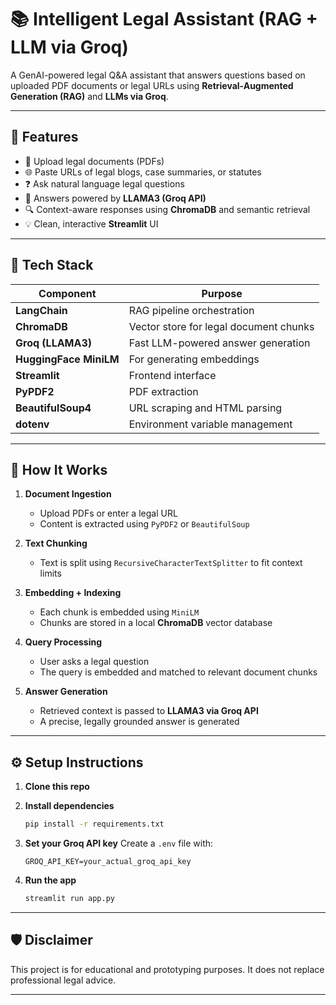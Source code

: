 # 📚 Intelligent Legal Assistant (RAG + LLM via Groq)

A GenAI-powered legal Q\&A assistant that answers questions based on uploaded PDF documents or legal URLs using **Retrieval-Augmented Generation (RAG)** and **LLMs via Groq**.

---

## 🚀 Features

* 📄 Upload legal documents (PDFs)
* 🌐 Paste URLs of legal blogs, case summaries, or statutes
* ❓ Ask natural language legal questions
* 🧠 Answers powered by **LLAMA3 (Groq API)**
* 🔍 Context-aware responses using **ChromaDB** and semantic retrieval
* 💡 Clean, interactive **Streamlit** UI

---

## 🧰 Tech Stack

| Component              | Purpose                                |
| ---------------------- | -------------------------------------- |
| **LangChain**          | RAG pipeline orchestration             |
| **ChromaDB**           | Vector store for legal document chunks |
| **Groq (LLAMA3)**      | Fast LLM-powered answer generation     |
| **HuggingFace MiniLM** | For generating embeddings              |
| **Streamlit**          | Frontend interface                     |
| **PyPDF2**             | PDF extraction                         |
| **BeautifulSoup4**     | URL scraping and HTML parsing          |
| **dotenv**             | Environment variable management        |

---

## 🧠 How It Works

1. **Document Ingestion**

   * Upload PDFs or enter a legal URL
   * Content is extracted using `PyPDF2` or `BeautifulSoup`

2. **Text Chunking**

   * Text is split using `RecursiveCharacterTextSplitter` to fit context limits

3. **Embedding + Indexing**

   * Each chunk is embedded using `MiniLM`
   * Chunks are stored in a local **ChromaDB** vector database

4. **Query Processing**

   * User asks a legal question
   * The query is embedded and matched to relevant document chunks

5. **Answer Generation**

   * Retrieved context is passed to **LLAMA3 via Groq API**
   * A precise, legally grounded answer is generated

---

## ⚙️ Setup Instructions

1. **Clone this repo**

2. **Install dependencies**

   ```bash
   pip install -r requirements.txt
   ```

3. **Set your Groq API key**
   Create a `.env` file with:

   ```env
   GROQ_API_KEY=your_actual_groq_api_key
   ```

4. **Run the app**

   ```bash
   streamlit run app.py
   ```

---

## 🛡️ Disclaimer

This project is for educational and prototyping purposes. It does not replace professional legal advice.

---


